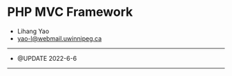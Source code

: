 # PHP MVC Framework

-   Lihang Yao
-   <yao-l@webmail.uwinnipeg.ca>

---

-   @UPDATE 2022-6-6

---